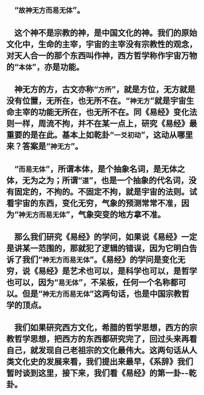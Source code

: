 &emsp;“``故神无方而易无体``”。
---
&emsp;这个神不是宗教的神，是中国文化的神。我们的原始文化中，生命的主宰，宇宙的主宰没有宗教性的观念，对天人合一的那个东西叫作神，西方哲学称作宇宙万物的“``本体``”，亦是功能。
---
&emsp;神无方的方，古文亦称“``方所``”，就是方位，无方就是没有位置，无所在，也无所不在。“``神无方``”就是宇宙生命主宰的功能无所在，也无所不在。同《易经》变化法则一样，周流不拘，并不在某一点上，研究《易经》最重要的是在此。基本上如乾卦“``一爻初动``”，这动从哪里来？答案是“``神无方``”。
---
&emsp;“``而易无体``”，所谓本体，是个抽象名词，是无体之体，无为之为；所谓“``道``”，也是一个抽象的代名词，没有固定的，不拘的。不固定不拘，就是宇宙的法则。试看宇宙的东西，变化无穷，气象的预测常常不准，因为“``神无方而易无体``”，气象突变的地方拿不准。
---
&emsp;那么我们研究《易经》的学问，如果说《易经》一定是讲某一范围的，那就犯了逻辑的错误，因为它明白告诉了我们“``神无方而易无体``”。《易经》的学问是变化无穷，说《易经》是艺术也可以，是科学也可以，是哲学也可以，因为“``易无体``”，不呆板，任何一个名称都可以。但是“``神无方而易无体``”这两句话，也是中国宗教哲学的顶点。
---
&emsp;我们如果研究西方文化，希腊的哲学思想，西方的宗教哲学思想，把西方的东西都研究完了，回过头来再看自己，就发现自己老祖宗的文化最伟大。这两句话从人类文化史的发展来看，我们提出来最早，《系辞》我们暂时谈到这里，接下来，我们看《易经》的第一卦--乾卦。
---

